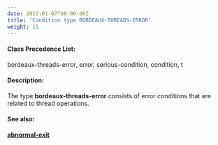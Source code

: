 ```yaml
---
date: 2022-01-07T08:00:00Z
title: 'Condition type BORDEAUX-THREADS-ERROR'
weight: 15
---
```


#### Class Precedence List:

bordeaux-threads-error, error, serious-condition, condition, t

#### Description:

The type **bordeaux-threads-error** consists of error conditions that
are related to thread operations.

#### See also:

[**abnormal-exit**](../abnormal-exit-condition)
